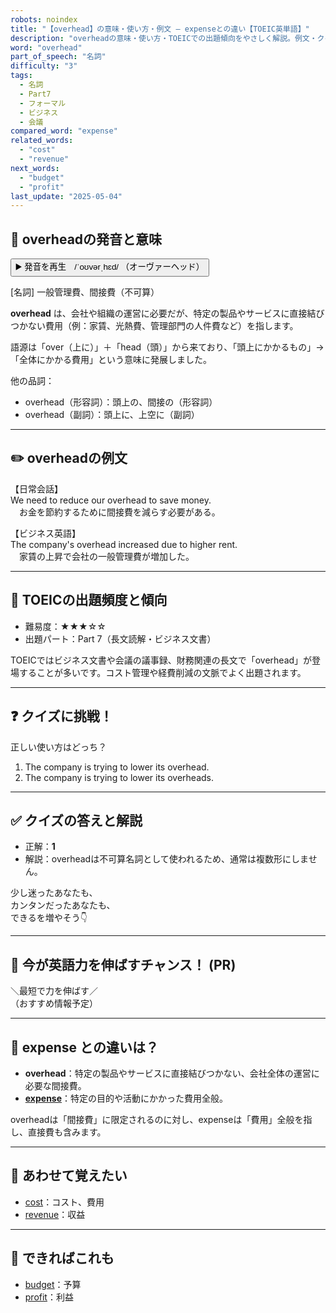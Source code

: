 ```yaml
---
robots: noindex
title: "【overhead】の意味・使い方・例文 ― expenseとの違い【TOEIC英単語】"
description: "overheadの意味・使い方・TOEICでの出題傾向をやさしく解説。例文・クイズ付きでexpenseとの違いもわかりやすく学べます。"
word: "overhead"
part_of_speech: "名詞"
difficulty: "3"
tags:
  - 名詞
  - Part7
  - フォーマル
  - ビジネス
  - 会議
compared_word: "expense"
related_words:
  - "cost"
  - "revenue"
next_words:
  - "budget"
  - "profit"
last_update: "2025-05-04"
---
```


## 🔰 overheadの発音と意味

<button class="play-audio" onclick="playTTS('overhead')">
  <span class="play-audio-main">
    ▶️ 発音を再生　/ˈoʊvərˌhɛd/
  </span>
  <span class="play-audio-sub">
    （オーヴァーヘッド）
  </span>
</button>

[名詞] 一般管理費、間接費（不可算）

**overhead** は、会社や組織の運営に必要だが、特定の製品やサービスに直接結びつかない費用（例：家賃、光熱費、管理部門の人件費など）を指します。

語源は「over（上に）」＋「head（頭）」から来ており、「頭上にかかるもの」→「全体にかかる費用」という意味に発展しました。

他の品詞：  
- overhead（形容詞）：頭上の、間接の（形容詞）
- overhead（副詞）：頭上に、上空に（副詞）

---

## ✏️ overheadの例文

【日常会話】  
We need to reduce our overhead to save money.  
　お金を節約するために間接費を減らす必要がある。

【ビジネス英語】  
The company's overhead increased due to higher rent.  
　家賃の上昇で会社の一般管理費が増加した。

---

## 🎯 TOEICの出題頻度と傾向

- 難易度：★★★☆☆
- 出題パート：Part 7（長文読解・ビジネス文書）

TOEICではビジネス文書や会議の議事録、財務関連の長文で「overhead」が登場することが多いです。コスト管理や経費削減の文脈でよく出題されます。

---

## ❓ クイズに挑戦！

正しい使い方はどっち？

1. The company is trying to lower its overhead.  
2. The company is trying to lower its overheads.

---

## ✅ クイズの答えと解説

- 正解：**1**
- 解説：overheadは不可算名詞として使われるため、通常は複数形にしません。

少し迷ったあなたも、  
カンタンだったあなたも、  
できるを増やそう👇️

---

## 🚀 今が英語力を伸ばすチャンス！ (PR)

<div class="info-center">
＼最短で力を伸ばす／<br>  
（おすすめ情報予定）
</div>

---

## 🤔  expense との違いは？

- **overhead**：特定の製品やサービスに直接結びつかない、会社全体の運営に必要な間接費。
- **[expense](/word/expense/)**：特定の目的や活動にかかった費用全般。

overheadは「間接費」に限定されるのに対し、expenseは「費用」全般を指し、直接費も含みます。

---

## 🧩 あわせて覚えたい

- [cost](/word/cost/)：コスト、費用
- [revenue](/word/revenue/)：収益

---

## 📖 できればこれも

- [budget](/word/budget/)：予算
- [profit](/word/profit/)：利益

<!-- cvid: aid24_bid01 -->
